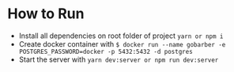 # How to Run

-   Install all dependencies on root folder of project `yarn or npm i`
-   Create docker container with `$ docker run --name gobarber -e POSTGRES_PASSWORD=docker -p 5432:5432 -d postgres`
-   Start the server with `yarn dev:server or npm run dev:server`
